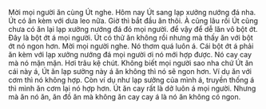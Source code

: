 Mời mọi người ăn cùng Út nghe. Hôm nay Út sang lạp xưởng nướng đá nha. Út có ăn kèm với dưa leo nữa. Giờ thì bắt đầu ăn thôi. À cũng lâu rồi Út cũng chưa có ăn lại lạp xưởng nướng đá đó mọi người. để vậy để dễ lăn vô bột ớt. Đây là bột ớt á mọi người. Út có thử ăn không rồi nhưng mà thấy ăn với bột ớt nó ngon hơn. Mời mọi người nghe. Nó thơm quá luôn á. Cái bột ớt á phải ăn kèm với lạp xưởng nướng đá mọi người ơi nó mới hợp được. Nó cay cay mà nó mặn mặn. Hơi trâu kệ chút. Không biết mọi người sao nha chứ Út ăn cái này á, Út ăn lạp sưởng này á ăn không thì nó sẽ ngon hơn. Ví dụ ăn với cơm thì nó không hợp. Còn ví dụ như lạp sưởng của mình á, truyền thống á thì mình ăn cơm lại nó hợp hơn. Út ăn cay rất là dở luôn á mọi người. Nhưng mà ăn nó ăn, ăn đồ ăn mà không ăn cay cay á là nó ăn không có ngon.